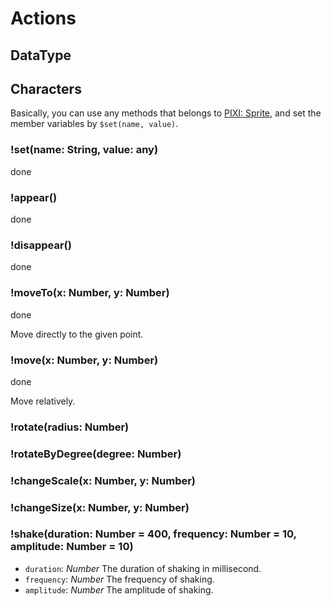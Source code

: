 # Actions

## DataType

## Characters

Basically, you can use any methods that belongs to [PIXI: Sprite](http://pixijs.download/dev/docs/PIXI.Sprite.html), and set the member variables by `$set(name, value)`.

### !set(name: String, value: any)
done

### !appear()
done

### !disappear()
done

### !moveTo(x: Number, y: Number)
done

Move directly to the given point.

### !move(x: Number, y: Number)
done

Move relatively.

### !rotate(radius: Number)

### !rotateByDegree(degree: Number)

### !changeScale(x: Number, y: Number)

### !changeSize(x: Number, y: Number)

### !shake(duration: Number = 400, frequency: Number = 10, amplitude: Number = 10)

- `duration`: *Number* The duration of shaking in millisecond.
- `frequency`: *Number* The frequency of shaking.
- `amplitude`: *Number* The amplitude of shaking.

